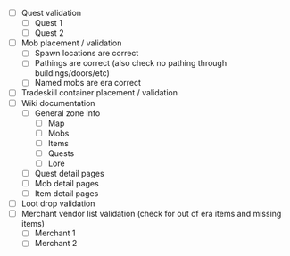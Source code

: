 - [ ] Quest validation
  - [ ] Quest 1
  - [ ] Quest 2
- [ ] Mob placement / validation
  - [ ] Spawn locations are correct 
  - [ ] Pathings are correct (also check no pathing through buildings/doors/etc)
  - [ ] Named mobs are era correct
- [ ] Tradeskill container placement / validation
- [ ] Wiki documentation
  - [ ] General zone info
    - [ ] Map
    - [ ] Mobs
    - [ ] Items
    - [ ] Quests
    - [ ] Lore
  - [ ] Quest detail pages
  - [ ] Mob detail pages
  - [ ] Item detail pages
- [ ] Loot drop validation
- [ ] Merchant vendor list validation (check for out of era items and missing items)
  - [ ] Merchant 1
  - [ ] Merchant 2
